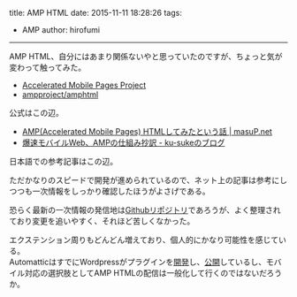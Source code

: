 title: AMP HTML
date: 2015-11-11 18:28:26
tags:
- AMP
author: hirofumi

---
AMP HTML、自分にはあまり関係ないやと思っていたのですが、ちょっと気が変わって触ってみた。

-   [Accelerated Mobile Pages Project](https://www.ampproject.org/)
-   [ampproject/amphtml](https://github.com/ampproject/amphtml)

公式はこの辺。

-   [AMP(Accelerated Mobile Pages) HTMLしてみたという話 | masuP.net](http://masup.net/2015/10/fits-amp-html.shtml)
-   [爆速モバイルWeb、AMPの仕組み抄訳 - ku-sukeのブログ](http://blog.ku-suke.jp/entry/2015/10/08/%E7%88%86%E9%80%9F%E3%83%A2%E3%83%90%E3%82%A4%E3%83%ABWeb%E3%80%81AMP%E3%81%AE%E4%BB%95%E7%B5%84%E3%81%BF%E6%8A%84%E8%A8%B3)

日本語での参考記事はこの辺。

ただかなりのスピードで開発が進められているので、ネット上の記事は参考にしつつも一次情報をしっかり確認したほうがよさげである。

恐らく最新の一次情報の発信地は[Githubリポジトリ](https://github.com/ampproject/amphtml)であろうが、よく整理されており変更を追いやすく、それほど苦しくなかった。

エクステンション周りもどんどん増えており、個人的にかなり可能性を感じている。  
AutomatticはすでにWordpressがプラグインを[開発](https://github.com/Automattic/amp-wp/)し、[公開](https://wordpress.org/plugins/amp/)しているし、モバイル対応の選択肢としてAMP HTMLの配信は一般化して行くのではないだろうか。